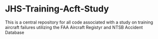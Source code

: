 # JHS-Training-Acft-Study
This is a central repository for all code associated with a study on training aircraft failures utilizing the FAA Aircraft Registyr and NTSB Accident Database
